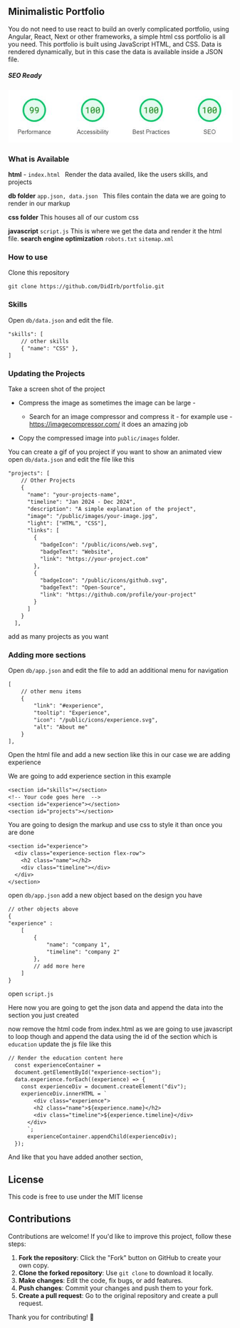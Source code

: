 ## Minimalistic Portfolio

You do not need to use react to build an overly complicated portfolio, using Angular, React, Next or other frameworks, a simple html css portfolio is all you need.
This portfolio is built using JavaScript HTML, and CSS.
Data is rendered dynamically, but in this case the data is available inside a JSON file.

##### SEO Ready

<p>
<img src="/public/images/perfomance.jpg" alt="SEO performance">
</p>


### What is Available

**html** - `index.html `
Render the data availed, like the users skills, and projects

**db folder** `app.json, data.json `
This files contain the data we are going to render in our markup

**css folder**
This houses all of our custom css

**javascript** `script.js`
This is where we get the data and render it the html file.
**search engine optimization** `robots.txt` `sitemap.xml`

### How to use

Clone this repository

```
git clone https://github.com/DidIrb/portfolio.git
```

### Skills

Open `db/data.json` and edit the file.

```
"skills": [
    // other skills
    { "name": "CSS" },
]
```

### Updating the Projects

Take a screen shot of the project

- Compress the image as sometimes the image can be large -

  - Search for an image compressor and compress it - for example use -https://imagecompressor.com/ it does an amazing job

- Copy the compressed image into `public/images` folder.

You can create a gif of you project if you want to show an animated view
open `db/data.json` and edit the file like this

```
"projects": [
    // Other Projects
    {
      "name": "your-projects-name",
      "timeline": "Jan 2024 - Dec 2024",
      "description": "A simple explanation of the project",
      "image": "/public/images/your-image.jpg",
      "light": ["HTML", "CSS"],
      "links": [
        {
          "badgeIcon": "/public/icons/web.svg",
          "badgeText": "Website",
          "link": "https://your-project.com"
        },
        {
          "badgeIcon": "/public/icons/github.svg",
          "badgeText": "Open-Source",
          "link": "https://github.com/profile/your-project"
        }
      ]
    }
  ],
```

add as many projects as you want

### Adding more sections

Open `db/app.json` and edit the file to add an additional menu for navigation

```
[
    // other menu items
    {
        "link": "#experience",
        "tooltip": "Experience",
        "icon": "/public/icons/experience.svg",
        "alt": "About me"
    }
],
```

Open the html file and add a new section like this in our case we are adding experience

We are going to add experience section in this example

```
<section id="skills"></section>
<!-- Your code goes here  -->
<section id="experience"></section>
<section id="projects"></section>
```

You are going to design the markup and use css to style it than once you are done

```
<section id="experience">
  <div class="experience-section flex-row">
    <h2 class="name"></h2>
    <div class="timeline"></div>
  </div>
</section>
```
open `db/app.json` add a new object based on the design you have

```
// other objects above
{
"experience" : 
    [
        {
            "name": "company 1",
            "timeline": "company 2"
        },
        // add more here
    ]
}
```

open `script.js`

Here now you are going to get the json data and append the data into the section you just created

now remove the html code from index.html as we are going to use javascript to loop though and append the data using the id of the section which is `education` update the js file like this


```
// Render the education content here 
  const experienceContainer = 
  document.getElementById("experience-section");
  data.experience.forEach((experience) => {
    const experienceDiv = document.createElement("div");
    experienceDiv.innerHTML = `
        <div class="experience">
        <h2 class="name">${experience.name}</h2>
        <div class="timeline">${experience.timeline}</div>
      </div>
      `;
      experienceContainer.appendChild(experienceDiv);
  });
```


And like that you have added another section,

<!-- I kind of got tired writing this so you can update it if you want -->

## License

This code is free to use under the MIT license

## Contributions

Contributions are welcome! If you'd like to improve this project, follow these steps:

1. **Fork the repository**: Click the "Fork" button on GitHub to create your own copy.
2. **Clone the forked repository**: Use `git clone` to download it locally.
3. **Make changes**: Edit the code, fix bugs, or add features.
4. **Push changes**: Commit your changes and push them to your fork.
5. **Create a pull request**: Go to the original repository and create a pull request.

Thank you for contributing! 🙌
